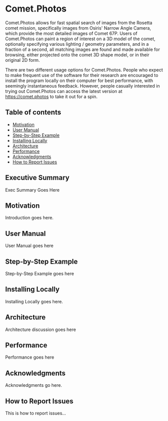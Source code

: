 # Comet.Photos

Comet.Photos allows for fast spatial search of images from the Rosetta comet mission, specifically images from Osiris' Narrow Angle Camera, which provide the most detailed images of Comet 67P. Users of Comet.Photos can paint a region of interest on a 3D model of the comet, optionally specifying various lighting / geometry parameters, and in a fraction of a second, all matching images are found and made available for browsing, either projected onto the comet 3D shape model, or in their original 2D form.

There are two different usage options for Comet.Photos. People who expect to make frequent use of the software for their research are encouraged to install the program locally on their computer for best performance, with seemingly instantaneous feedback. However, people casually interested in trying out Comet.Photos can access the latest version at https://comet.photos to take it out for a spin. 

## Table of contents

* [Motivation](#motivation)
* [User Manual](#user-manual)
* [Step-by-Step Example](#step-by-step-example)
* [Installing Locally](#installing-locally)
* [Architecture](#architecture)
* [Performance](#performance)
* [Acknowledgments](#acknowledgments)
* [How to Report Issues](#how-to-report-issues)

## Executive Summary

Exec Summary Goes Here

## Motivation

Introduction goes here.

## User Manual

User Manual goes here

## Step-by-Step Example

Step-by-Step Example goes here

## Installing Locally

Installing Locally goes here.

## Architecture

Architecture discussion goes here

## Performance 

Performance goes here

## Acknowledgments

Acknowledgments go here.

## How to Report Issues

This is how to report issues...

[Comet.Photos website]: https://comet.photos/
